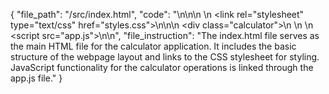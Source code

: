 {
  "file_path": "/src/index.html",
  "code": "<!DOCTYPE html>\n<html>\n<head>\n  <title>Calculator App</title>\n  <link rel=\"stylesheet\" type=\"text/css\" href=\"styles.css\">\n</head>\n<body>\n  <div class=\"calculator\">\n    <!-- Calculator Interface Design Goes Here -->\n  </div>\n  <script src=\"app.js\"></script>\n</body>\n</html>",
  "file_instruction": "The index.html file serves as the main HTML file for the calculator application. It includes the basic structure of the webpage layout and links to the CSS stylesheet for styling. JavaScript functionality for the calculator operations is linked through the app.js file."
}